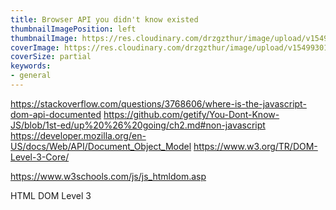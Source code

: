 ```yaml
---
title: Browser API you didn't know existed
thumbnailImagePosition: left
thumbnailImage: https://res.cloudinary.com/drzgzthur/image/upload/v1549930120/milyway-cover.png
coverImage: https://res.cloudinary.com/drzgzthur/image/upload/v1549930120/milyway-cover.png
coverSize: partial
keywords:
- general
---
```


<!-- TODO: FIXUP FRONTMATTER -->

https://stackoverflow.com/questions/3768606/where-is-the-javascript-dom-api-documented
https://github.com/getify/You-Dont-Know-JS/blob/1st-ed/up%20%26%20going/ch2.md#non-javascript
https://developer.mozilla.org/en-US/docs/Web/API/Document_Object_Model
https://www.w3.org/TR/DOM-Level-3-Core/

https://www.w3schools.com/js/js_htmldom.asp

HTML DOM Level 3
